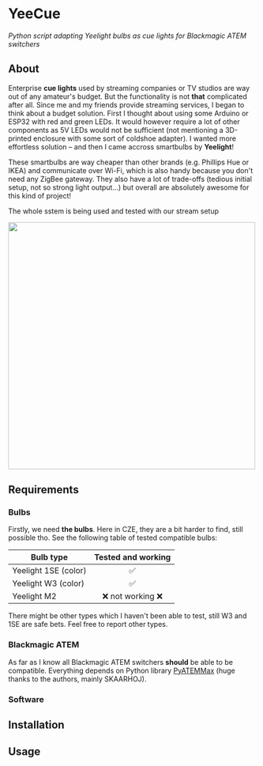 # YeeCue
<i>Python script adapting Yeelight bulbs as cue lights for Blackmagic ATEM switchers</i>

## About
Enterprise <b>cue lights</b> used by streaming companies or TV studios are way out of any amateur's budget. But the functionality is not <b>that</b> complicated after all. 
Since me and my friends provide streaming services, I began to think about a budget solution. First I thought about using some Arduino or ESP32 with red 
and green LEDs. It would however require a lot of other components as 5V LEDs would not be sufficient (not mentioning a 3D-printed enclosure with some sort of coldshoe adapter). I wanted more effortless solution – and then I came accross smartbulbs by <b>Yeelight</b>!

These smartbulbs are way cheaper than other brands (e.g. Phillips Hue or IKEA) and communicate over Wi-Fi, which is also handy because you don't need any ZigBee gateway. They also have a lot of trade-offs (tedious initial setup, not so strong light output...) but overall are absolutely awesome for this kind of project!

The whole sstem is being used and tested with our stream setup

<img src="https://user-images.githubusercontent.com/63453314/209685236-5d55c558-8f29-4c99-a1a0-12867db283f4.jpg"  width="500">

## Requirements
### Bulbs
Firstly, we need <b>the bulbs</b>. Here in CZE, they are a bit harder to find, still possible tho. See the following table of tested compatible bulbs:

| Bulb type | Tested and working |
| --------- | :---: |
| Yeelight 1SE (color) | ✅ |
| Yeelight W3 (color) | ✅ |
| Yeelight M2 | ❌ not working ❌ |

There might be other types which I haven't been able to test, still W3 and 1SE are safe bets. Feel free to report other types.
### Blackmagic ATEM
As far as I know all Blackmagic ATEM switchers <b>should</b> be able to be compatible. Everything depends on Python library <a href="https://clvlabs.github.io/PyATEMMax/">PyATEMMax</a> (huge thanks to the authors, mainly SKAARHOJ).

### Software


## Installation

## Usage
